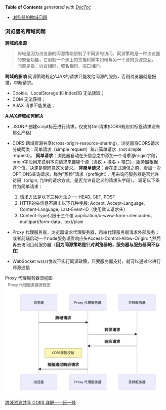 <!-- START doctoc generated TOC please keep comment here to allow auto update -->
<!-- DON'T EDIT THIS SECTION, INSTEAD RE-RUN doctoc TO UPDATE -->
**Table of Contents**  *generated with [DocToc](https://github.com/thlorenz/doctoc)*

- [浏览器的跨域问题](#%E6%B5%8F%E8%A7%88%E5%99%A8%E7%9A%84%E8%B7%A8%E5%9F%9F%E9%97%AE%E9%A2%98)

<!-- END doctoc generated TOC please keep comment here to allow auto update -->

### 浏览器的跨域问题
**跨域的来源**
> 跨域是因为浏览器的同源策略限制了不同源的访问。同源策略是一种浏览器的安全功能，它限制一个源上的文档和脚本如何与另一个源的资源交互。
同源是指：协议相同、域名相同、端口相同。

**跨域的影响**
同源策略规定AJAX的请求只能发给同源的服务，否则浏览器就是报错，中断请求。
- Cookie、LocalStorage 和 IndexDB 无法读取；
- DOM 无法获得；
- AJAX 请求不能发送；

**AJAX跨域如何解决**

- JSONP 创建script标签进行请求，仅支持Get请求(CORS规则对标签请求没有那么严格)

- CORS 跨域资源共享(cross-origin-resource-sharing)，浏览器将CORS请求分成两类：简单请求（simple request）和非简单请求（not simple request）。
**简单请求**：浏览器自动在头信息之中添加一个请求源origin字段，origin字段用来说明本次请求来自哪个源（协议 + 域名 + 端口），服务器根据这个值，决定是否同意这次请求。
**非简单请求**：会在正式通信之前，增加一次OPTIONS查询请求，称为"预检"请求（preflight），用来询问服务器是否允许访问（origin, 允许的请求方式，是否允许自定义的请求头字段）。
满足以下条件为简单请求：
	1. 请求方法是以下三种方法之一: HEAD, GET, POST
	2. HTTP的头信息不超出以下几种字段: Accept, Accept-Language, Content-Language, Last-Event-ID（使用默认请求头）
	3. Content-Type只限于三个值 application/x-www-form-urlencoded、multipart/form-data、text/plain

- Proxy 代理服务器，浏览器请求代理服务器，再由代理服务器请求外部服务；或者前端启动一个node服务设置响应头Access-Control-Allow-Origin: *,然后再去访问目前服务器（**因为同源策略是针对浏览器的，服务器与服务器间不存在**）

- WebSocket ws(s)协议不实行同源政策，只要服务器支持，就可以通过它进行跨源通信

Proxy 代理服务器流程图
![Proxy 代理服务器流程图](./images/截屏2024-10-05%2022.11.47.png)

[跨域资源共享 CORS 详解——阮一峰](https://www.ruanyifeng.com/blog/2016/04/cors.html)
